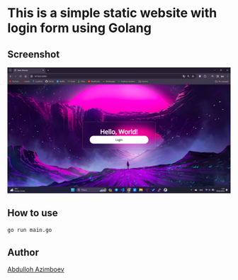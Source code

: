# This is a simple static website with login form using Golang

## Screenshot

![screenshot](./screenshot.png)

## How to use

```bash
go run main.go
```

## Author
[Abdulloh Azimboev](https://github.com/terowoc)
